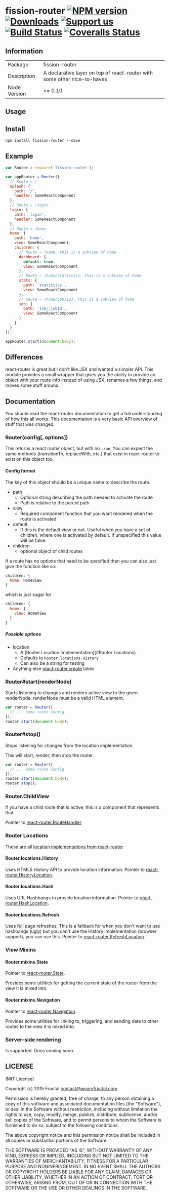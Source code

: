 # fission-router [![NPM version][npm-image]][npm-url] [![Downloads][downloads-image]][npm-url] [![Support us][gittip-image]][gittip-url] [![Build Status][travis-image]][travis-url] [![Coveralls Status][coveralls-image]][coveralls-url]


## Information

<table>
<tr>
<td>Package</td>
<td>fission-router</td>
</tr>
<tr>
<td>Description</td>
<td>A declarative layer on top of react-router with some other nice-to-haves</td>
</tr>
<tr>
<td>Node Version</td>
<td>>= 0.10</td>
</tr>
</table>

## Usage

## Install

```
npm install fission-router --save
```
## Example

```js
var Router = require('fission-router');

var appRouter = Router({
  // Route = /
  splash: {
    path: '/',
    handler: SomeReactComponent
  },
  // Route = /login
  login: {
    path: 'login',
    handler: SomeReactComponent
  },
  // Route = /home
  home: {
    path: 'home',
    view: SomeReactComponent,
    children: {
      // Route = /home, this is a subview of home
      dashboard: {
        default: true,
        view: SomeReactComponent
      },
      // Route = /home/statistics, this is a subview of home
      stats: {
        path: 'statistics',
        view: SomeReactComponent
      },
      // Route = /home/job/123, this is a subview of home
      job: {
        path: 'job/:jobId',
        view: SomeReactComponent
      }
    }
  }
});

appRouter.start(document.body);
```

## Differences

react-router is great but I don't like JSX and wanted a simpler API. This module provides a small wrapper that gives you the ability to provide an object with your route info instead of using JSX, renames a few things, and moves some stuff around.

## Documentation

You should read the react-router documentation to get a full understanding of how this all works. This documentation is a very basic API overview of stuff that was changed.

### Router(config[, options])

This returns a react router object, but with no `.run`. You can expect the same methods (transitionTo, replaceWith, etc.) that exist in react-router to exist on this object too.

#### Config format

The key of this object should be a unique name to describe the route.

- path
  - Optional string describing the path needed to activate the route
  - Path is relative to the parent path
- view
  - Required component function that you want rendered when the route is activated
- default
  - If this is the default view or not. Useful when you have a set of children, where one is activated by default. If unspecified this value will be false.
- children
  - optional object of child routes

If a route has no options that need to be specified then you can also just give the function like so:

```js
children: {
  home: HomeView
}
```

which is just sugar for

```js
children: {
  home: {
    view: HomeView
  }
}
```

##### Possible options

- location
  - A [Router Location Implementation](#Router Locations)
  - Defaults to `Router.locations.History`
  - Can also be a string for testing
- Anything else [react-router.create](/rackt/react-router/blob/master/docs/api/create.md) takes


### Router#start(renderNode)

Starts listening to changes and renders active view to the given renderNode. renderNode must be a valid HTML element.

```js
var router = Router({
  // ... some route config
});
router.start(document.body);
```

### Router#stop()

Stops listening for changes from the location implementation.

This will start, render, then stop the router.
```js
var router = Router({
  // ... some route config
});
router.start(document.body);
router.stop();
```

### Router.ChildView

If you have a child route that is active, this is a component that represents that.

Pointer to [react-router.RouteHandler](/rackt/react-router/blob/master/docs/api/components/RouteHandler.md)

### Router Locations

These are all [location implementations from react-router](/rackt/react-router/blob/master/docs/api/misc/Location.md)

#### Router.locations.History

Uses HTML5 History API to provide location information. Pointer to [react-router.HistoryLocation](/rackt/react-router/blob/master/locations/HistoryLocation.js).

#### Router.locations.Hash

Uses URL Hashbangs to provide location information. Pointer to [react-router.HashLocation](/rackt/react-router/blob/master/locations/HashLocation.js).

#### Router.locations.Refresh

Uses full page refreshes. This is a fallback for when you don't want to use hashbangs (ugly) but you can't use the History implementation (browser support), you can use this. Pointer to [react-router.RefreshLocation](/rackt/react-router/blob/master/locations/RefreshLocation.js).

### View Mixins

#### Router.mixins.State

Pointer to [react-router.State](rackt/react-router/blob/master/docs/api/mixins/State.md).

Provides some utilities for getting the current state of the router from the view it is mixed into.

#### Router.mixins.Navigation

Pointer to [react-router.Navigation](rackt/react-router/blob/master/docs/api/mixins/Navigation.md).

Provides some utilities for linking to, triggering, and sending data to other routes to the view it is mixed into.

### Server-side rendering

Is supported. Docs coming soon.

## LICENSE

(MIT License)

Copyright (c) 2015 Fractal <contact@wearefractal.com>

Permission is hereby granted, free of charge, to any person obtaining
a copy of this software and associated documentation files (the
"Software"), to deal in the Software without restriction, including
without limitation the rights to use, copy, modify, merge, publish,
distribute, sublicense, and/or sell copies of the Software, and to
permit persons to whom the Software is furnished to do so, subject to
the following conditions:

The above copyright notice and this permission notice shall be
included in all copies or substantial portions of the Software.

THE SOFTWARE IS PROVIDED "AS IS", WITHOUT WARRANTY OF ANY KIND,
EXPRESS OR IMPLIED, INCLUDING BUT NOT LIMITED TO THE WARRANTIES OF
MERCHANTABILITY, FITNESS FOR A PARTICULAR PURPOSE AND
NONINFRINGEMENT. IN NO EVENT SHALL THE AUTHORS OR COPYRIGHT HOLDERS BE
LIABLE FOR ANY CLAIM, DAMAGES OR OTHER LIABILITY, WHETHER IN AN ACTION
OF CONTRACT, TORT OR OTHERWISE, ARISING FROM, OUT OF OR IN CONNECTION
WITH THE SOFTWARE OR THE USE OR OTHER DEALINGS IN THE SOFTWARE.

[gittip-url]: https://www.gittip.com/wearefractal/
[gittip-image]: http://img.shields.io/gittip/wearefractal.svg

[downloads-image]: http://img.shields.io/npm/dm/fission-router.svg
[npm-url]: https://npmjs.org/package/fission-router
[npm-image]: http://img.shields.io/npm/v/fission-router.svg

[travis-url]: https://travis-ci.org/fissionjs/fission-router
[travis-image]: https://travis-ci.org/fissionjs/fission-router.png?branch=master

[coveralls-url]: https://coveralls.io/r/fissionjs/fission-router
[coveralls-image]: https://coveralls.io/repos/fissionjs/fission-router/badge.png

[depstat-url]: https://david-dm.org/fissionjs/fission-router
[depstat-image]: https://david-dm.org/fissionjs/fission-router.png

[david-url]: https://david-dm.org/fissionjs/fission-router
[david-image]: https://david-dm.org/fissionjs/fission-router.png?theme=shields.io
